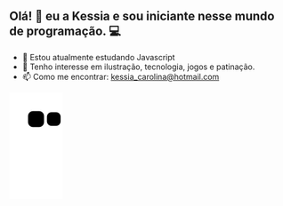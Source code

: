 ## Olá! 👋 eu a Kessia e sou iniciante nesse mundo de programação. 💻

<!--
**kessiacaroline/kessiacaroline** is a ✨ _special_ ✨ repository because its `README.md` (this file) appears on your GitHub profile.

Here are some ideas to get you started:
-->

- 🌱 Estou atualmente estudando Javascript
- 💖 Tenho interesse em ilustração, tecnologia, jogos e patinação.
- 📫 Como me encontrar: kessia_carolina@hotmail.com

![Snake animation](https://github.com/rafaballerini/rafaballerini/blob/output/github-contribution-grid-snake.svg)
 
